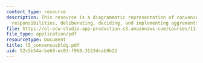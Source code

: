 ```yaml
---
content_type: resource
description: This resource is a diagrammatic representation of convening, clarifying
  responsibilities, deliberating, deciding, and implementing aggrements.
file: https://ol-ocw-studio-app-production.s3.amazonaws.com/courses/11-255-negotiation-and-dispute-resolution-in-the-public-sector-spring-2005/52c5b54abe69ec03f9683123dcab9b22_l5_consensusbldg.pdf
file_type: application/pdf
resourcetype: Document
title: l5_consensusbldg.pdf
uid: 52c5b54a-be69-ec03-f968-3123dcab9b22
---
```

